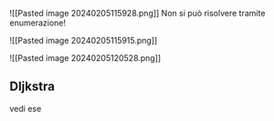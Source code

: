 ![[Pasted image 20240205115928.png]]
Non si può risolvere tramite enumerazione!


![[Pasted image 20240205115915.png]]


![[Pasted image 20240205120528.png]]

## DIjkstra
vedi ese